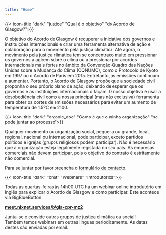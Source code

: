 ```yaml
---
title: "Home"
---
```


{{< icon-title "dark" "justice" "Qual é o objetivo" "do Acordo de Glasgow?">}}

O objetivo do Acordo de Glasgow é recuperar a iniciativa dos governos e instituições internacionais e criar uma ferramenta alternativa de ação e colaboração para o movimento pela justiça climática. Até agora, o movimento pela justiça climática tem se concentrado muito em pressionar os governos a agirem sobre o clima ou a pressionar por acordos internacionais mais fortes no âmbito da Convenção-Quadro das Nações Unidas sobre a Mudança do Clima (CQNUMC), como o Protocolo de Kyoto em 1997 ou o Acordo de Paris em 2015. Entretanto, as emissões continuam a aumentar. Portanto, o Acordo de Glasgow propõe que a sociedade civil proponha o seu próprio plano de ação, deixando de esperar que os governos e as instituições internacionais o façam. O nosso objetivo é usar a desobediência civil como a nossa principal (mas não exclusiva) ferramenta para obter os cortes de emissões necessários para evitar um aumento de temperatura de 1.5ºC em 2100.  

{{< icon-title "dark" "organic_doc" "Como é que a minha organização" "se pode juntar ao processo">}}

Qualquer movimento ou organização social, pequena ou grande, local, regional, nacional ou internacional, pode participar, exceto partidos políticos e igrejas (grupos religiosos podem participar). Não é necessário que a organização esteja legalmente registada no seu país. As empresas comerciais não devem participar, pois o objetivo do contrato é estritamente não comercial.  

Para se juntar por favor preencha o [formulário de contacto](contact).  

{{< icon-title "dark" "chat" "Webinars" "Introdutórios">}}

Todas as quartas-feiras às 14h00 UTC há um webinar online introdutório em inglês para explicar o Acordo de Glasgow e como participar. Este acontece via BigBlueButton:  

**[meet.nixnet.services/b/gla-cpr-mz2](https://meet.nixnet.services/b/gla-cpr-mz2)**  

Junta-se e convide outros grupos de justiça climática ou social!  
Também temos webinars em outras linguas periodicamente. As datas destes são enviadas por email.  